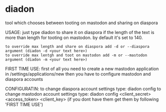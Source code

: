 # diadon
tool which chooses between tooting on mastodon and sharing on diaspora

USAGE: 
    just type diadon <your text here> to share it on diaspora if the length of the text is more than length for tooting on mastodon. by default it's set to 140.

    to override max length and share on diaspora add -d or --diaspora argument (diadon -d <your text here>)
    to override max lentgh and toot on mastodon add -m or --mastodon argument (diadon -m <your text here>)

FIRST TIME USE:
    first of all you need to create a new mastodon application in <your pod address>/settings/applications/new 
    then you have to configure mastodon and diaspora accounts

CONFIGURATIN:
    to change diaspora account settings type: diadon config <pod address> <username> <password>
    to change mastodon account settings type: diadon config <pod address> <client_secret> <access_token> <client_key> (if you dont have them get them by following 'FIRST TIME USE')